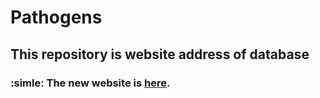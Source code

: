 # Pathogens
## This repository is website address of database
### :simle: The new website is [here](https://c2a0bf1.r38.cpolar.top/auth).
